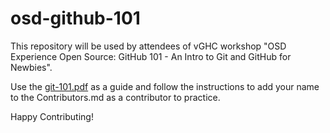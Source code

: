 # osd-github-101

This repository will be used by attendees of vGHC workshop "OSD Experience Open Source:  GitHub 101 - An Intro to Git and GitHub for Newbies".

Use the [git-101.pdf](repo/blob/master/git-101.pdf) as a guide and follow the instructions to add your name to the Contributors.md as a contributor to practice.

Happy Contributing!

